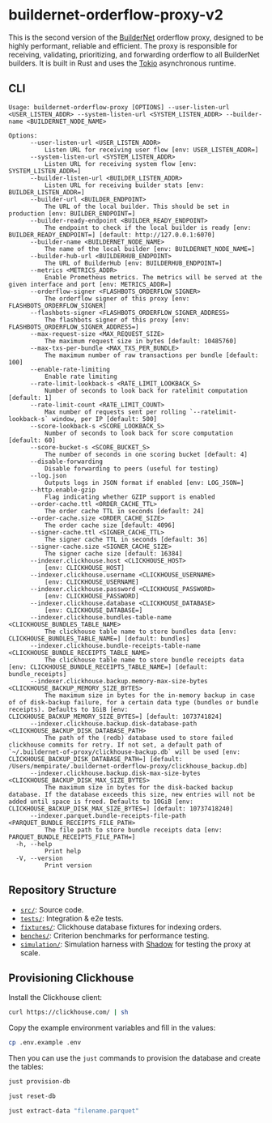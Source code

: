 # buildernet-orderflow-proxy-v2
This is the second version of the [BuilderNet](https://buildernet.org) orderflow proxy, designed to be highly performant, reliable and efficient. The proxy is responsible for receiving, validating, prioritizing, and forwarding orderflow to all BuilderNet builders. It is built in Rust and uses the [Tokio](https://tokio.rs) asynchronous runtime.

## CLI
```
Usage: buildernet-orderflow-proxy [OPTIONS] --user-listen-url <USER_LISTEN_ADDR> --system-listen-url <SYSTEM_LISTEN_ADDR> --builder-name <BUILDERNET_NODE_NAME>

Options:
      --user-listen-url <USER_LISTEN_ADDR>
          Listen URL for receiving user flow [env: USER_LISTEN_ADDR=]
      --system-listen-url <SYSTEM_LISTEN_ADDR>
          Listen URL for receiving system flow [env: SYSTEM_LISTEN_ADDR=]
      --builder-listen-url <BUILDER_LISTEN_ADDR>
          Listen URL for receiving builder stats [env: BUILDER_LISTEN_ADDR=]
      --builder-url <BUILDER_ENDPOINT>
          The URL of the local builder. This should be set in production [env: BUILDER_ENDPOINT=]
      --builder-ready-endpoint <BUILDER_READY_ENDPOINT>
          The endpoint to check if the local builder is ready [env: BUILDER_READY_ENDPOINT=] [default: http://127.0.0.1:6070]
      --builder-name <BUILDERNET_NODE_NAME>
          The name of the local builder [env: BUILDERNET_NODE_NAME=]
      --builder-hub-url <BUILDERHUB_ENDPOINT>
          The URL of BuilderHub [env: BUILDERHUB_ENDPOINT=]
      --metrics <METRICS_ADDR>
          Enable Prometheus metrics. The metrics will be served at the given interface and port [env: METRICS_ADDR=]
      --orderflow-signer <FLASHBOTS_ORDERFLOW_SIGNER>
          The orderflow signer of this proxy [env: FLASHBOTS_ORDERFLOW_SIGNER]
      --flashbots-signer <FLASHBOTS_ORDERFLOW_SIGNER_ADDRESS>
          The flashbots signer of this proxy [env: FLASHBOTS_ORDERFLOW_SIGNER_ADDRESS=]
      --max-request-size <MAX_REQUEST_SIZE>
          The maximum request size in bytes [default: 10485760]
      --max-txs-per-bundle <MAX_TXS_PER_BUNDLE>
          The maximum number of raw transactions per bundle [default: 100]
      --enable-rate-limiting
          Enable rate limiting
      --rate-limit-lookback-s <RATE_LIMIT_LOOKBACK_S>
          Number of seconds to look back for ratelimit computation [default: 1]
      --rate-limit-count <RATE_LIMIT_COUNT>
          Max number of requests sent per rolling `--ratelimit-lookback-s` window, per IP [default: 500]
      --score-lookback-s <SCORE_LOOKBACK_S>
          Number of seconds to look back for score computation [default: 60]
      --score-bucket-s <SCORE_BUCKET_S>
          The number of seconds in one scoring bucket [default: 4]
      --disable-forwarding
          Disable forwarding to peers (useful for testing)
      --log.json
          Outputs logs in JSON format if enabled [env: LOG_JSON=]
      --http.enable-gzip
          Flag indicating whether GZIP support is enabled
      --order-cache.ttl <ORDER_CACHE_TTL>
          The order cache TTL in seconds [default: 24]
      --order-cache.size <ORDER_CACHE_SIZE>
          The order cache size [default: 4096]
      --signer-cache.ttl <SIGNER_CACHE_TTL>
          The signer cache TTL in seconds [default: 36]
      --signer-cache.size <SIGNER_CACHE_SIZE>
          The signer cache size [default: 16384]
      --indexer.clickhouse.host <CLICKHOUSE_HOST>
          [env: CLICKHOUSE_HOST]
      --indexer.clickhouse.username <CLICKHOUSE_USERNAME>
          [env: CLICKHOUSE_USERNAME]
      --indexer.clickhouse.password <CLICKHOUSE_PASSWORD>
          [env: CLICKHOUSE_PASSWORD]
      --indexer.clickhouse.database <CLICKHOUSE_DATABASE>
          [env: CLICKHOUSE_DATABASE=]
      --indexer.clickhouse.bundles-table-name <CLICKHOUSE_BUNDLES_TABLE_NAME>
          The clickhouse table name to store bundles data [env: CLICKHOUSE_BUNDLES_TABLE_NAME=] [default: bundles]
      --indexer.clickhouse.bundle-receipts-table-name <CLICKHOUSE_BUNDLE_RECEIPTS_TABLE_NAME>
          The clickhouse table name to store bundle receipts data [env: CLICKHOUSE_BUNDLE_RECEIPTS_TABLE_NAME=] [default: bundle_receipts]
      --indexer.clickhouse.backup.memory-max-size-bytes <CLICKHOUSE_BACKUP_MEMORY_SIZE_BYTES>
          The maximum size in bytes for the in-memory backup in case of of disk-backup failure, for a certain data type (bundles or bundle receipts). Defaults to 1GiB [env: CLICKHOUSE_BACKUP_MEMORY_SIZE_BYTES=] [default: 1073741824]
      --indexer.clickhouse.backup.disk-database-path <CLICKHOUSE_BACKUP_DISK_DATABASE_PATH>
          The path of the (redb) database used to store failed clickhouse commits for retry. If not set, a default path of `~/.buildernet-of-proxy/clickhouse-backup.db` will be used [env: CLICKHOUSE_BACKUP_DISK_DATABASE_PATH=] [default: /Users/mempirate/.buildernet-orderflow-proxy/clickhouse_backup.db]
      --indexer.clickhouse.backup.disk-max-size-bytes <CLICKHOUSE_BACKUP_DISK_MAX_SIZE_BYTES>
          The maximum size in bytes for the disk-backed backup database. If the database exceeds this size, new entries will not be added until space is freed. Defaults to 10GiB [env: CLICKHOUSE_BACKUP_DISK_MAX_SIZE_BYTES=] [default: 10737418240]
      --indexer.parquet.bundle-receipts-file-path <PARQUET_BUNDLE_RECEIPTS_FILE_PATH>
          The file path to store bundle receipts data [env: PARQUET_BUNDLE_RECEIPTS_FILE_PATH=]
  -h, --help
          Print help
  -V, --version
          Print version
```

## Repository Structure
- [`src/`](src/): Source code.
- [`tests/`](tests/): Integration & e2e tests.
- [`fixtures/`](fixtures/): Clickhouse database fixtures for indexing orders.
- [`benches/`](benches/): Criterion benchmarks for performance testing.
- [`simulation/`](simulation/): Simulation harness with [Shadow](https://shadow.github.io/) for testing the proxy at scale.

## Provisioning Clickhouse
Install the Clickhouse client:
```bash
curl https://clickhouse.com/ | sh
```

Copy the example environment variables and fill in the values:
```bash
cp .env.example .env
```

Then you can use the `just` commands to provision the database and create the tables:
```bash
just provision-db
```

```bash
just reset-db
```

```bash
just extract-data "filename.parquet"
```